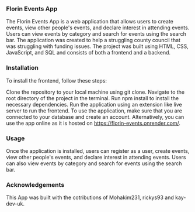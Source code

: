 ### Florin Events App
The Florin Events App is a web application that allows users to create events, view other people's events, and declare interest in attending events. Users can view events by category and search for events using the search bar. The application was created to help a struggling county council that was struggling with funding issues. The project was built using HTML, CSS, JavaScript, and SQL and consists of both a frontend and a backend.

### Installation
To install the frontend, follow these steps:

Clone the repository to your local machine using git clone.
Navigate to the root directory of the project in the terminal.
Run npm install to install the necessary dependencies.
Run the application using an extension like live server to run the frontend.
To use the application, make sure that you are connected to your database and create an account. Alternatively, you can use the app online as it is hosted on https://florin-events.onrender.com/.

### Usage
Once the application is installed, users can register as a user, create events, view other people's events, and declare interest in attending events. Users can also view events by category and search for events using the search bar.

### Acknowledgements
This App was built with the cotributions of Mohakim231, rickys93 and kay-dev-uk.
